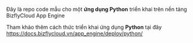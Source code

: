 Đây là repo code mẫu cho một **ứng dụng Python** triển khai trên nền tảng BizflyCloud App Engine

Tham khảo thêm cách thức triển khai ứng dụng **Python** tại đây
https://docs.bizflycloud.vn/app_engine/deploy/python/
